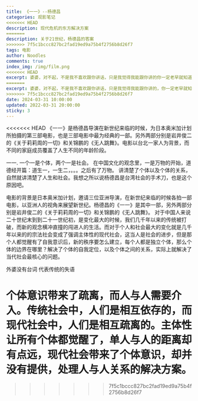 ```yaml
---
title: 《一一》--杨德昌
categories: 观影笔记
<<<<<<< HEAD
description: 现代危机的东方解决方案
=======
description: 关于21世纪，杨德昌的答案
>>>>>>> 7f5c1bccc827bc2fad19ed9a75b4f2756b8d26f7
tags: 电影
author: Noodles
comments: true
index_img: /img/film.png
<<<<<<< HEAD
excerpt: 婆婆，对不起，不是我不喜欢跟你讲话，只是我觉得我能跟你讲的你一定老早就知道了。不然，你就不会每次都叫我“听话”。就像他们都说你走了，你也没有告诉我你去了哪里，所以，我觉得，那一定是我们都知道的地方。婆婆，我不知道的事情太多了，所以，你知道我以后想做什么吗？我要去告诉别人他们不知道的事情，给别人看他们看不到的东西。我想，这样一定天天都很好玩。说不定，有一天，我会发现你到底去了哪里。到时候，我可不可以跟大家讲，找大家一起过来看你呢？婆婆，我好想你，尤其是我看到那个还没有名字的小表弟，就会想起，你常跟我说：你老了。我也很想跟他说：我也老了。
=======
excerpt: 婆婆，对不起，不是我不喜欢跟你讲话，只是我觉得我能跟你讲的，你一定老早就知道了，不然，你就不会每次都叫我“听话”。就像他们都说你走了，你也没有告诉我，你去了哪里，所以，我觉得那一定是我们都知道的地方。婆婆，我不知道的事情太多了，所以，你知道我以后想做什么吗？我要去告诉别人他们不知道的事，给别人看他们看不到的东西，我想，这样一定天天都很好玩。说不定，有一天，我会发现你到底去了哪里，到时候哦，我可不可以跟大家讲，找大家一起过来看你呢？婆婆，我好想你，尤其是我看到那个还没有名字的小表弟，就会想起你常跟我说：你老了。我很想跟他说：我觉得……我也老了。
>>>>>>> 7f5c1bccc827bc2fad19ed9a75b4f2756b8d26f7
date: 2024-03-31 10:00:00
updated: 2022-03-31 20:00:00
sticky: 3
---
```


<<<<<<< HEAD
《一一》是杨德昌导演在新世纪来临的时候，为日本奥米加计划所拍摄的第三部电影，也是三部电影中最为经典的一部。另外两部分别是岩井俊二的《关于莉莉周的一切》和关锦鹏的《无人跳舞》。电影以台北一家人为背景，而不同的家庭成员覆盖了人生不同的年龄阶段。

一一. 一个一是个体，两个一是社会。
在中国文化的观念里，一是万物的开始，道德经开篇：道生一，一生二，。。。之后有了万物。
讲清楚了个体以及个体的关系，自然就讲清楚了人生和社会。我想之所以说杨德昌是台湾社会的手术刀，也是这个原因吧。

电影的背景是日本奥米加计划，邀请三位亚洲导演，在新世纪来临的时候各拍一部电影，以亚洲人的视角来展望新世纪。杨德昌的《一一》是其中一部，另外两部分别是岩井俊二的《关于莉莉周的一切》和关锦鹏的《无人跳舞》。
对于中国人来说二十世纪末到到二十一世纪初，是变化最大的时候，我们几千年以来的传统被打破，而新的观念横冲直撞的闯进人的生活。而对于个人和社会最大的变化就是几千年以来的的宗法社会变成了强调主体性的现代社会，这当人是社会的进步，但是那个人都觉醒有了自我意识后，新的秩序要怎么建立，每个人都是独立个体，那么个体的边界在哪里？解决了个体的自我定位，以及个体之间的关系，实际上就解决了当代社会最核心的问题。

外婆没有台词 代表传统的失语

个体意识带来了疏离，而人与人需要介入。传统社会中，人们是相互依存的，而现代社会中，人们是相互疏离的。主体性让所有个体都觉醒了，单人与人的距离却有点远，现代社会带来了个体意识，却并没有提供，处理人与人关系的解决方案。
=======
>>>>>>> 7f5c1bccc827bc2fad19ed9a75b4f2756b8d26f7
